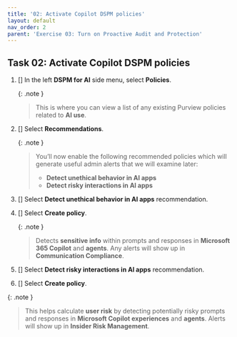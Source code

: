 ```yaml
---
title: '02: Activate Copilot DSPM policies'
layout: default
nav_order: 2
parent: 'Exercise 03: Turn on Proactive Audit and Protection'
---
```


## Task 02: Activate Copilot DSPM policies

1. [] In the left **DSPM for AI** side menu, select **Policies**.

    {: .note }
    > This is where you can view a list of any existing Purview policies related to **AI use**.

1. [] Select **Recommendations**.
   
    {: .note }
    > You’ll now enable the following recommended policies which will generate useful admin alerts that we will examine later:
    >- **Detect unethical behavior in AI apps**
    >- **Detect risky interactions in AI apps**

1. [] Select **Detect unethical behavior in AI apps** recommendation.

1. [] Select **Create policy**.

    {: .note }
    > Detects **sensitive info** within prompts and responses in **Microsoft 365 Copilot** and **agents**. Any alerts will show up in **Communication Compliance**.

1. [] Select **Detect risky interactions in AI apps** recommendation.

6. [] Select **Create policy**.

{: .note }
>  This helps calculate **user risk** by detecting potentially risky prompts and responses in **Microsoft Copilot experiences** and **agents**. Alerts will show up in **Insider Risk Management**.